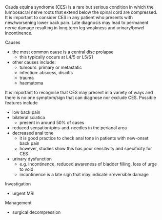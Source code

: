 Cauda equina syndrome (CES) is a rare but serious condition in which the lumbosacral nerve roots that extend below the spinal cord are compressed. It is important to consider CES in any patient who presents with new/worsening lower back pain. Late diagnosis may lead to permanent nerve damage resulting in long term leg weakness and urinary/bowel incontinence.   
  
Causes  
* the most common cause is a central disc prolapse
	+ this typically occurs at L4/5 or L5/S1
* other causes include:
	+ tumours: primary or metastatic
	+ infection: abscess, discitis
	+ trauma
	+ haematoma

  
It is important to recognise that CES may present in a variety of ways and there is no one symptom/sign that can diagnose nor exclude CES. Possible features include  
* low back pain
* bilateral sciatica
	+ present in around 50% of cases
* reduced sensation/pins\-and\-needles in the perianal area
* decreased anal tone
	+ it is good practice to check anal tone in patients with new\-onset back pain
	+ however, studies show this has poor sensitivity and specificity for CES
* urinary dysfunction
	+ e.g. incontinence, reduced awareness of bladder filling, loss of urge to void
	+ incontinence is a late sign that may indicate irreversible damage

  
Investigation  
* urgent MRI

  
Management  
* surgical decompression

